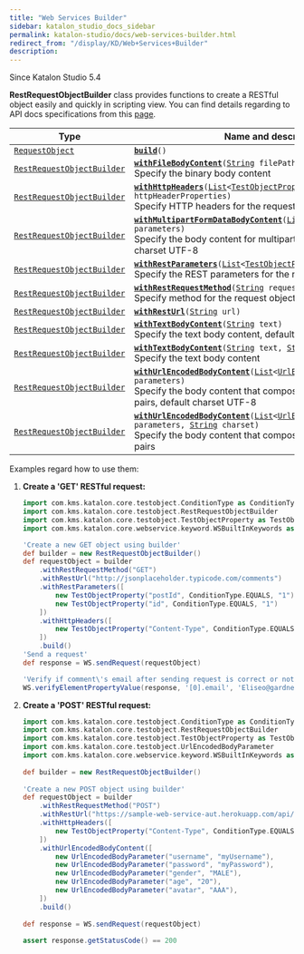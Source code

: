 ```yaml
---
title: "Web Services Builder" 
sidebar: katalon_studio_docs_sidebar
permalink: katalon-studio/docs/web-services-builder.html 
redirect_from: "/display/KD/Web+Services+Builder" 
description: 
---
```

Since Katalon Studio 5.4

**RestRequestObjectBuilder** class provides functions to create a RESTful object easily and quickly in scripting view. You can find details regarding to API docs specifications from this [page](https://api-docs.katalon.com/com/kms/katalon/core/testobject/RestRequestObjectBuilder.html).

<table><thead><tr><th>Type</th><th>Name and description</th></tr></thead><tbody><tr><td><code><a class="external-link" href="https://api-docs.katalon.com/com/kms/katalon/core/testobject/RequestObject.html" rel="nofollow">RequestObject</a></code></td><td><code><strong><a class="external-link" href="https://api-docs.katalon.com/com/kms/katalon/core/testobject/RestRequestObjectBuilder.html#build()" rel="nofollow">build</a></strong>()</code></td></tr><tr><td><code><a class="external-link" href="https://api-docs.katalon.com/com/kms/katalon/core/testobject/RestRequestObjectBuilder.html" rel="nofollow">RestRequestObjectBuilder</a></code></td><td><code><strong><a class="external-link" href="https://api-docs.katalon.com/com/kms/katalon/core/testobject/RestRequestObjectBuilder.html#withFileBodyContent(java.lang.String)" rel="nofollow">withFileBodyContent</a></strong>(<a class="external-link" href="http://download.oracle.com/javase/6/docs/api/java/lang/String.html" rel="nofollow" title="String">String</a>&nbsp;filePath)</code><br>Specify the binary body content</td></tr><tr><td><code><a class="external-link" href="https://api-docs.katalon.com/com/kms/katalon/core/testobject/RestRequestObjectBuilder.html" rel="nofollow">RestRequestObjectBuilder</a></code></td><td><code><strong><a class="external-link" href="https://api-docs.katalon.com/com/kms/katalon/core/testobject/RestRequestObjectBuilder.html#withHttpHeaders(List%3CTestObjectProperty%3E)" rel="nofollow">withHttpHeaders</a></strong>(<a class="external-link" href="http://download.oracle.com/javase/6/docs/api/java/util/List.html" rel="nofollow" title="List">List</a>&lt;<a class="external-link" href="https://api-docs.katalon.com/com/kms/katalon/core/testobject/TestObjectProperty.html" rel="nofollow" title="TestObjectProperty">TestObjectProperty</a>&gt; httpHeaderProperties)</code><br>Specify HTTP headers for the request object</td></tr><tr><td><code><a class="external-link" href="https://api-docs.katalon.com/com/kms/katalon/core/testobject/RestRequestObjectBuilder.html" rel="nofollow">RestRequestObjectBuilder</a></code></td><td><code><strong><a class="external-link" href="https://api-docs.katalon.com/com/kms/katalon/core/testobject/RestRequestObjectBuilder.html#withMultipartFormDataBodyContent(List%3CFormDataBodyParameter%3E)" rel="nofollow">withMultipartFormDataBodyContent</a></strong>(<a class="external-link" href="http://download.oracle.com/javase/6/docs/api/java/util/List.html" rel="nofollow" title="List">List</a>&lt;<a class="external-link" href="https://api-docs.katalon.com/com/kms/katalon/core/testobject/FormDataBodyParameter.html" rel="nofollow" title="FormDataBodyParameter">FormDataBodyParameter</a>&gt; parameters)</code><br>Specify the body content for multipart/form-data type, default charset UTF-8</td></tr><tr><td><code><a class="external-link" href="https://api-docs.katalon.com/com/kms/katalon/core/testobject/RestRequestObjectBuilder.html" rel="nofollow">RestRequestObjectBuilder</a></code></td><td><code><strong><a class="external-link" href="https://api-docs.katalon.com/com/kms/katalon/core/testobject/RestRequestObjectBuilder.html#withRestParameters(List%3CTestObjectProperty%3E)" rel="nofollow">withRestParameters</a></strong>(<a class="external-link" href="http://download.oracle.com/javase/6/docs/api/java/util/List.html" rel="nofollow" title="List">List</a>&lt;<a class="external-link" href="https://api-docs.katalon.com/com/kms/katalon/core/testobject/TestObjectProperty.html" rel="nofollow" title="TestObjectProperty">TestObjectProperty</a>&gt; restParameters)</code><br>Specify the REST parameters for the request object</td></tr><tr><td><code><a class="external-link" href="https://api-docs.katalon.com/com/kms/katalon/core/testobject/RestRequestObjectBuilder.html" rel="nofollow">RestRequestObjectBuilder</a></code></td><td><code><strong><a class="external-link" href="https://api-docs.katalon.com/com/kms/katalon/core/testobject/RestRequestObjectBuilder.html#withRestRequestMethod(java.lang.String)" rel="nofollow">withRestRequestMethod</a></strong>(<a class="external-link" href="http://download.oracle.com/javase/6/docs/api/java/lang/String.html" rel="nofollow" title="String">String</a>&nbsp;requestMethod)</code><br>Specify method for the request object</td></tr><tr><td><code><a class="external-link" href="https://api-docs.katalon.com/com/kms/katalon/core/testobject/RestRequestObjectBuilder.html" rel="nofollow">RestRequestObjectBuilder</a></code></td><td><code><strong><a class="external-link" href="https://api-docs.katalon.com/com/kms/katalon/core/testobject/RestRequestObjectBuilder.html#withRestUrl(java.lang.String)" rel="nofollow">withRestUrl</a></strong>(<a class="external-link" href="http://download.oracle.com/javase/6/docs/api/java/lang/String.html" rel="nofollow" title="String">String</a>&nbsp;url)</code></td></tr><tr><td><code><a class="external-link" href="https://api-docs.katalon.com/com/kms/katalon/core/testobject/RestRequestObjectBuilder.html" rel="nofollow">RestRequestObjectBuilder</a></code></td><td><code><strong><a class="external-link" href="https://api-docs.katalon.com/com/kms/katalon/core/testobject/RestRequestObjectBuilder.html#withTextBodyContent(java.lang.String)" rel="nofollow">withTextBodyContent</a></strong>(<a class="external-link" href="http://download.oracle.com/javase/6/docs/api/java/lang/String.html" rel="nofollow" title="String">String</a>&nbsp;text)</code><br>Specify the text body content, default charset UTF-8</td></tr><tr><td><code><a class="external-link" href="https://api-docs.katalon.com/com/kms/katalon/core/testobject/RestRequestObjectBuilder.html" rel="nofollow">RestRequestObjectBuilder</a></code></td><td><code><strong><a class="external-link" href="https://api-docs.katalon.com/com/kms/katalon/core/testobject/RestRequestObjectBuilder.html#withTextBodyContent(java.lang.String,%20java.lang.String)" rel="nofollow">withTextBodyContent</a></strong>(<a class="external-link" href="http://download.oracle.com/javase/6/docs/api/java/lang/String.html" rel="nofollow" title="String">String</a>&nbsp;text,&nbsp;<a class="external-link" href="http://download.oracle.com/javase/6/docs/api/java/lang/String.html" rel="nofollow" title="String">String</a>&nbsp;charset)</code><br>Specify the text body content</td></tr><tr><td><code><a class="external-link" href="https://api-docs.katalon.com/com/kms/katalon/core/testobject/RestRequestObjectBuilder.html" rel="nofollow">RestRequestObjectBuilder</a></code></td><td><code><strong><a class="external-link" href="https://api-docs.katalon.com/com/kms/katalon/core/testobject/RestRequestObjectBuilder.html#withUrlEncodedBodyContent(List%3CUrlEncodedBodyParameter%3E)" rel="nofollow">withUrlEncodedBodyContent</a></strong>(<a class="external-link" href="http://download.oracle.com/javase/6/docs/api/java/util/List.html" rel="nofollow" title="List">List</a>&lt;<a class="external-link" href="https://api-docs.katalon.com/com/kms/katalon/core/testobject/UrlEncodedBodyParameter.html" rel="nofollow" title="UrlEncodedBodyParameter">UrlEncodedBodyParameter</a>&gt; parameters)</code><br>Specify the body content that composes of a list of url-encoded pairs, default charset UTF-8</td></tr><tr><td><code><a class="external-link" href="https://api-docs.katalon.com/com/kms/katalon/core/testobject/RestRequestObjectBuilder.html" rel="nofollow">RestRequestObjectBuilder</a></code></td><td><code><strong><a class="external-link" href="https://api-docs.katalon.com/com/kms/katalon/core/testobject/RestRequestObjectBuilder.html#withUrlEncodedBodyContent(List%3CUrlEncodedBodyParameter%3E,%20java.lang.String)" rel="nofollow">withUrlEncodedBodyContent</a></strong>(<a class="external-link" href="http://download.oracle.com/javase/6/docs/api/java/util/List.html" rel="nofollow" title="List">List</a>&lt;<a class="external-link" href="https://api-docs.katalon.com/com/kms/katalon/core/testobject/UrlEncodedBodyParameter.html" rel="nofollow" title="UrlEncodedBodyParameter">UrlEncodedBodyParameter</a>&gt; parameters,&nbsp;<a class="external-link" href="http://download.oracle.com/javase/6/docs/api/java/lang/String.html" rel="nofollow" title="String">String</a>&nbsp;charset)</code><br>Specify the body content that composes of a list of url-encoded pairs</td></tr></tbody></table>

  
Examples regard how to use them:

1.  **Create a 'GET' RESTful request:**
    
    ```groovy
    import com.kms.katalon.core.testobject.ConditionType as ConditionType
    import com.kms.katalon.core.testobject.RestRequestObjectBuilder
    import com.kms.katalon.core.testobject.TestObjectProperty as TestObjectProperty
    import com.kms.katalon.core.webservice.keyword.WSBuiltInKeywords as WS
    
    'Create a new GET object using builder'
    def builder = new RestRequestObjectBuilder()
    def requestObject = builder
    	.withRestRequestMethod("GET")
    	.withRestUrl("http://jsonplaceholder.typicode.com/comments")
    	.withRestParameters([
    		new TestObjectProperty("postId", ConditionType.EQUALS, "1"),
    		new TestObjectProperty("id", ConditionType.EQUALS, "1")
    	])
    	.withHttpHeaders([
    		new TestObjectProperty("Content-Type", ConditionType.EQUALS, "application/json")
    	])
    	.build()
    'Send a request'
    def response = WS.sendRequest(requestObject)
    
    'Verify if comment\'s email after sending request is correct or not'
    WS.verifyElementPropertyValue(response, '[0].email', 'Eliseo@gardner.biz')
    
    
    ```
    
2.  **Create a 'POST' RESTful request:**
    
    ```groovy
    import com.kms.katalon.core.testobject.ConditionType as ConditionType
    import com.kms.katalon.core.testobject.RestRequestObjectBuilder
    import com.kms.katalon.core.testobject.TestObjectProperty as TestObjectProperty
    import com.kms.katalon.core.testobject.UrlEncodedBodyParameter
    import com.kms.katalon.core.webservice.keyword.WSBuiltInKeywords as WS
     
    def builder = new RestRequestObjectBuilder()
      
    'Create a new POST object using builder'
    def requestObject = builder
        .withRestRequestMethod("POST")
        .withRestUrl("https://sample-web-service-aut.herokuapp.com/api/users/urlencoded")
        .withHttpHeaders([
            new TestObjectProperty("Content-Type", ConditionType.EQUALS, "application/x-www-form-urlencoded")
        ])
        .withUrlEncodedBodyContent([
            new UrlEncodedBodyParameter("username", "myUsername"),
            new UrlEncodedBodyParameter("password", "myPassword"),
            new UrlEncodedBodyParameter("gender", "MALE"),
            new UrlEncodedBodyParameter("age", "20"),
    		new UrlEncodedBodyParameter("avatar", "AAA"),
        ])
        .build()
         
    def response = WS.sendRequest(requestObject)
      
    assert response.getStatusCode() == 200
    ```